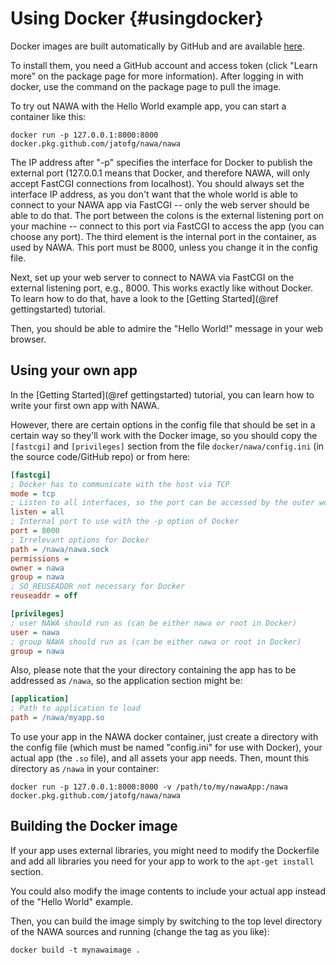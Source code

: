 Using Docker {#usingdocker}
===

Docker images are built automatically by GitHub and are available 
[here](https://github.com/jatofg/nawa/packages).

To install them, you need a GitHub account and access 
token (click "Learn more" on the package page for more 
information). After logging in with docker, use the command on 
the package page to pull the image.

To try out NAWA with the Hello World example app, you can start a 
container like this:

`docker run -p 127.0.0.1:8000:8000 docker.pkg.github.com/jatofg/nawa/nawa`

The IP address after "-p" specifies the interface for Docker to publish the 
external port (127.0.0.1 means that Docker, and therefore NAWA, 
will only accept FastCGI connections from localhost). You should 
always set the interface IP address, as you don't want that the whole 
world is able to connect to your NAWA app via FastCGI -- only the 
web server should be able to do that. The port between the colons 
is the external listening port on your machine -- connect to this 
port via FastCGI to access the app (you can choose any port). 
The third element is the internal port in the container, as used by 
NAWA. This port must be 8000, unless you change it in the config file.

Next, set up your web server to connect to NAWA via FastCGI on 
the external listening port, e.g., 8000. This works exactly like 
without Docker. To learn how to do that, 
have a look to the [Getting Started](@ref gettingstarted) tutorial.

Then, you should be able to admire the "Hello World!" message in 
your web browser.

## Using your own app
In the [Getting Started](@ref gettingstarted) tutorial, you can 
learn how to write your first own app with NAWA. 

However, there 
are certain options in the config file that should be set in a 
certain way so they'll work with the Docker image, so you should 
copy the `[fastcgi]` and `[privileges]` section from the file 
`docker/nawa/config.ini` (in the source code/GitHub repo) or from 
here: 

```ini
[fastcgi]
; Docker has to communicate with the host via TCP
mode = tcp
; Listen to all interfaces, so the port can be accessed by the outer world
listen = all
; Internal port to use with the -p option of Docker
port = 8000
; Irrelevant options for Docker
path = /nawa/nawa.sock
permissions =
owner = nawa
group = nawa
; SO_REUSEADDR not necessary for Docker
reuseaddr = off

[privileges]
; user NAWA should run as (can be either nawa or root in Docker)
user = nawa
; group NAWA should run as (can be either nawa or root in Docker)
group = nawa
```

Also, 
please note that the your directory containing the app has to be 
addressed as `/nawa`, so the application section might be:

```ini
[application]
; Path to application to load
path = /nawa/myapp.so
```

To use your app in the 
NAWA docker container, just create a directory with the config file 
(which must be named "config.ini" for use with Docker), your actual 
app (the `.so` file), and all assets your app needs. Then, mount 
this directory as `/nawa` in your container:

`docker run -p 127.0.0.1:8000:8000 -v /path/to/my/nawaApp:/nawa docker.pkg.github.com/jatofg/nawa/nawa`

## Building the Docker image

If your app uses external libraries, you might need to modify 
the Dockerfile and add all libraries you need for your app to work 
to the `apt-get install` section.

You could also modify the image contents to include your actual 
app instead of the "Hello World" example.

Then, you can build the image simply by switching to the top level 
directory of the NAWA sources and running (change the tag as you 
like):

`docker build -t mynawaimage .`